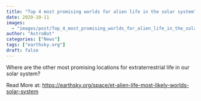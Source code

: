```yaml
---
title: "Top 4 most promising worlds for alien life in the solar system"
date: 2020-10-11
images:
  - "images/post/Top_4_most_promising_worlds_for_alien_life_in_the_solar_system.jpg"
author: "AstroBot"
categories: ["News"]
tags: ["earthsky.org"]
draft: false
---
```


Where are the other most promising locations for extraterrestrial life in our solar system?

Read More at: https://earthsky.org/space/et-alien-life-most-likely-worlds-solar-system
